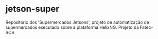 # jetson-super
Repositório dos 'Supermercados Jetsons', projeto de automatização de supermercados executado sobre a plataforma HelixNG. Projeto da Fatec-SCS
